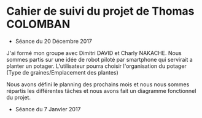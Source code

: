 # Cahier de suivi du projet de Thomas COLOMBAN

* Séance du 20 Décembre 2017 

J'ai formé mon groupe avec Dimitri DAVID et Charly NAKACHE. 
Nous sommes partis sur une idée de robot piloté par smartphone qui servirait a planter un potager.
L'utilisateur pourra choisir l'organisation du potager (Type de graines/Emplacement des plantes)

Nous avons défini le planning des prochains mois et nous nous sommes répartis les différentes tâches et
nous avons fait un diagramme fonctionnel du projet.


* Séance du 7 Janvier 2017 







